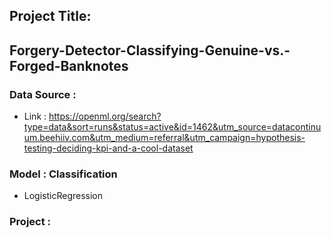 ## Project Title:
## Forgery-Detector-Classifying-Genuine-vs.-Forged-Banknotes

### Data Source : 
- Link : https://openml.org/search?type=data&sort=runs&status=active&id=1462&utm_source=datacontinuum.beehiiv.com&utm_medium=referral&utm_campaign=hypothesis-testing-deciding-kpi-and-a-cool-dataset

### Model : Classification
- LogisticRegression

### Project :



